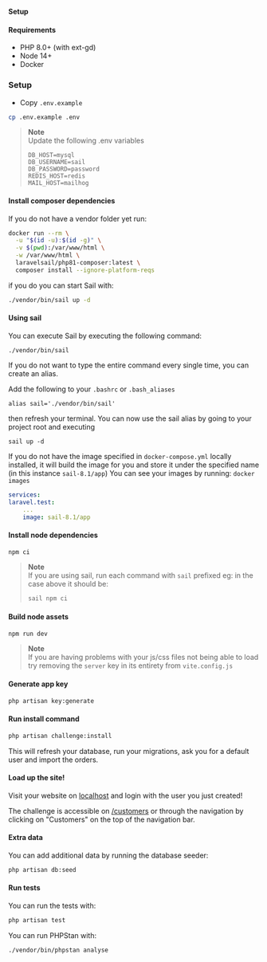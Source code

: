 **Setup**

#### Requirements
- PHP 8.0+ (with ext-gd)
- Node 14+
- Docker

### Setup
- Copy `.env.example`
```bash
cp .env.example .env
```
> **Note** <br>
> Update the following .env variables
> ```env
> DB_HOST=mysql
> DB_USERNAME=sail
> DB_PASSWORD=password
> REDIS_HOST=redis
> MAIL_HOST=mailhog
>```

#### Install composer dependencies

If you do not have a vendor folder yet run:
```bash
docker run --rm \
  -u "$(id -u):$(id -g)" \
  -v $(pwd):/var/www/html \
  -w /var/www/html \
  laravelsail/php81-composer:latest \
  composer install --ignore-platform-reqs
```
if you do you can start Sail with:
```bash
./vendor/bin/sail up -d
```

#### Using sail
You can execute Sail by executing the following command:

`./vendor/bin/sail`

If you do not want to type the entire command every single time, you can create an alias.

Add the following to your `.bashrc` or `.bash_aliases`

`alias sail='./vendor/bin/sail'`

then refresh your terminal. You can now use the sail alias by going to 
your project root and executing 

`sail up -d`

If you do not have the image specified in `docker-compose.yml` locally installed, it will build the image 
for you and store it under the specified name (in this instance `sail-8.1/app`)
You can see your images by running: `docker images`
```yml
services:
laravel.test:
    ...
    image: sail-8.1/app
```


#### Install node dependencies
```bash
npm ci
```
> **Note** <br>
> If you are using sail, run each command with `sail` prefixed
> eg: in the case above it should be:
> ```bash
> sail npm ci
>```

#### Build node assets
```bash
npm run dev
```
> **Note** <br>
> If you are having problems with your js/css files not being able to load
> try removing the `server` key in its entirety from `vite.config.js`

#### Generate app key
```bash
php artisan key:generate
```

#### Run install command
```bash
php artisan challenge:install
```
This will refresh your database, run your migrations, ask you for a default user and import the orders.

#### Load up the site!

Visit your website on [localhost](http://localhost)
and login with the user you just created!

The challenge is accessible on [/customers](http://localhost/customers) or through the navigation by clicking on "Customers" on the top of the navigation bar.

#### Extra data
You can add additional data by running the database seeder:
```bash
php artisan db:seed
```

#### Run tests
You can run the tests with:
```bash
php artisan test
```

You can run PHPStan with:
```bash
./vendor/bin/phpstan analyse
```

